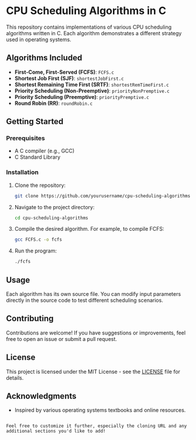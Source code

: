 # CPU Scheduling Algorithms in C

This repository contains implementations of various CPU scheduling algorithms written in C. Each algorithm demonstrates a different strategy used in operating systems.

## Algorithms Included

- **First-Come, First-Served (FCFS)**: `FCFS.c`
- **Shortest Job First (SJF)**: `shortestJobFirst.c`
- **Shortest Remaining Time First (SRTF)**: `shortestRemTimeFirst.c`
- **Priority Scheduling (Non-Preemptive)**: `priorityNonPremptive.c`
- **Priority Scheduling (Preemptive)**: `priorityPremptive.c`
- **Round Robin (RR)**: `roundRobin.c`

## Getting Started

### Prerequisites

- A C compiler (e.g., GCC)
- C Standard Library

### Installation

1. Clone the repository:

   ```bash
   git clone https://github.com/yourusername/cpu-scheduling-algorithms.git
   ```

2. Navigate to the project directory:

   ```bash
   cd cpu-scheduling-algorithms
   ```

3. Compile the desired algorithm. For example, to compile FCFS:

   ```bash
   gcc FCFS.c -o fcfs
   ```

4. Run the program:

   ```bash
   ./fcfs
   ```

## Usage

Each algorithm has its own source file. You can modify input parameters directly in the source code to test different scheduling scenarios.

## Contributing

Contributions are welcome! If you have suggestions or improvements, feel free to open an issue or submit a pull request.

## License

This project is licensed under the MIT License - see the [LICENSE](LICENSE) file for details.

## Acknowledgments

- Inspired by various operating systems textbooks and online resources.
```

Feel free to customize it further, especially the cloning URL and any additional sections you'd like to add!
